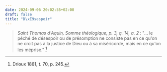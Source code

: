 ```yaml
---
date: 2024-09-06 20:02:55+02:00
draft: false
title: "D\xE9sespoir"
---
```





> *Saint Thomas d'Aquin, Somme théologique, p. 3, q. 14, a. 2* : "... le péché de désespoir ou de présomption ne consiste pas en ce qu'on ne croit pas à la justice de Dieu ou à sa miséricorde, mais en ce qu'on les méprise." [^1]

[^1]: Drioux 1861, t. 70, p. 245.
